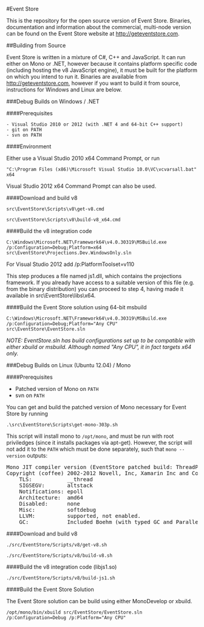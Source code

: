 #Event Store

This is the repository for the open source version of Event Store. Binaries, documentation and information about the commercial, multi-node version can be found on the Event Store website at http://geteventstore.com.

##Building from Source

Event Store is written in a mixture of C#, C++ and JavaScript. It can run either on Mono or .NET, however because it contains platform specific code (including hosting the v8 JavaScript engine), it must be built for the platform on which you intend to run it. Binaries are available from http://geteventstore.com, however if you want to build it from source, instructions for Windows and Linux are below. 

###Debug Builds on Windows / .NET

####Prerequisites

	- Visual Studio 2010 or 2012 (with .NET 4 and 64-bit C++ support)
	- git on PATH
	- svn on PATH

####Environment

Either use a Visual Studio 2010 x64 Command Prompt, or run

	"C:\Program Files (x86)\Microsoft Visual Studio 10.0\VC\vcvarsall.bat" x64

Visual Studio 2012 x64 Command Prompt can also be used.

####Download and build v8

	src\EventStore\Scripts\v8\get-v8.cmd 

	src\EventStore\Scripts\v8\build-v8_x64.cmd 

####Build the v8 integration code

	C:\Windows\Microsoft.NET\Framework64\v4.0.30319\MSBuild.exe /p:Configuration=Debug;Platform=x64 src\EventStore\Projections.Dev.WindowsOnly.sln 

For Visual Studio 2012 add /p:PlatformToolset=v110

This step produces a file named js1.dll, which contains the projections framework. If you already have access to a suitable version of this file (e.g. from the binary distribution) you can proceed to step 4, having made it available in src\EventStore\libs\x64.

####Build the Event Store solution using 64-bit msbuild

	C:\Windows\Microsoft.NET\Framework64\v4.0.30319\MSBuild.exe /p:Configuration=Debug;Platform="Any CPU" src\EventStore\EventStore.sln

*NOTE: EventStore.sln has build configurations set up to be compatible with either xbuild or msbuild. Although named "Any CPU", it in fact targets x64 only.*

###Debug Builds on Linux (Ubuntu 12.04) / Mono

####Prerequisites

- Patched version of Mono on `PATH`
- svn on `PATH`

You can get and build the patched version of Mono necessary for Event Store by running

	.\src\EventStore\Scripts\get-mono-303p.sh

This script will install mono to `/opt/mono`, and must be run with root priviledges (since it installs packages via apt-get). However, the script will not add it to the `PATH` which must be done separately, such that `mono --version` outputs:

<pre>
Mono JIT compiler version (EventStore patched build: ThreadPool.c) 3.0.3 ((no/39c48d5 Thu Feb 14 15:56:56 GMT 2013) (EventStore build)
Copyright (coffee) 2002-2012 Novell, Inc, Xamarin Inc and Contributors. www.mono-project.com
	TLS:           __thread
	SIGSEGV:       altstack
	Notifications: epoll
	Architecture:  amd64
	Disabled:      none
	Misc:          softdebug
	LLVM:          supported, not enabled.
	GC:            Included Boehm (with typed GC and Parallel Mark)
</pre>

####Download and build v8 

	./src/EventStore/Scripts/v8/get-v8.sh 
	
	./src/EventStore/Scripts/v8/build-v8.sh 

####Build the v8 integration code (libjs1.so)

	./src/EventStore/Scripts/v8/build-js1.sh 

####Build the Event Store Solution

The Event Store solution can be build using either MonoDevelop or xbuild.

	/opt/mono/bin/xbuild src/EventStore/EventStore.sln /p:Configuration=Debug /p:Platform="Any CPU"
